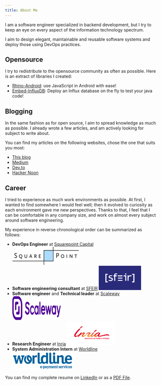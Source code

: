 ```yaml
---
title: About Me
---
```


I am a software engineer specialized in backend development, but I try to keep an eye on every aspect
of the information technology spectrum.

I aim to design elegant, maintainable and reusable software systems and deploy those using DevOps practices.

## Opensource

I try to redistribute to the opensource community as often as possible.
Here is an extract of libraries I created:

- [Rhino-Android](https://github.com/APISENSE/rhino-android): use JavaScript in Android with ease!
- [Embed-InfluxDB](https://github.com/APISENSE/embed-influxDB): Deploy an Influx database on the fly to test your java code!

## Blogging

In the same fashion as for open source, I aim to spread knowledge as much as possible.
I already wrote a few articles, and am actively looking for subject to write about.

You can find my articles on the following websites, chose the one that suits you most:

- [This blog](/)
- [Medium](https://aveuiller.medium.com/)
- [Dev.to](https://dev.to/aveuiller)
- [Hacker Noon](https://hackernoon.com/u/aveuiller)

## Career

I tried to experience as much work environments as possible.
At first, I wanted to find somewhere I would feel well; then it evolved to curiosity as each environment gave me new perspectives.
Thanks to that, I feel that I can be comfortable in any company size, and work on almost every subject around software engineering.

My experience in reverse chronological order can be summarized as follows:

 - __DevOps Engineer__ at [Squarepoint Capital](https://www.squarepoint-capital.com/)
   <img style="position:relative;width:220px;height:60px;" src="/images/about_me/squarepoint_logo.png" alt="Logo SFEIR">
 - __Software engineering consultant__ at [SFEIR](https://www.sfeir.com/)
   <img style="position:relative;width:140px;height:80px;" src="/images/about_me/sfeir_logo.png" alt="Logo SFEIR">
 - __Software engineer__ and __Technical leader__ at [Scaleway](https://www.scaleway.com/)
   <img style="position:relative;width:160px;height:80px;" src="/images/about_me/scaleway_logo.svg" alt="Logo Scaleway">
 - __Research Engineer__ at [Inria](https://inria.fr/)
   <img style="position:relative;width:160px;height:80px;" src="/images/about_me/inria_logo.png" alt="Logo Inria">
 - __System Administration Intern__ at [Worldline](https://uk.worldline.com/en/home.html)
   <img style="position:relative;width:200px;height:60px;" src="/images/about_me/worldline_logo.png" alt="Logo Inria">

You can find my complete resume on [LinkedIn](https://www.linkedin.com/in/antoine-veuiller/)
or as a [PDF File](https://drive.google.com/file/d/18Lm4dn1O8c_p7bGqfuzS1TnvGb3LntGc/view).
